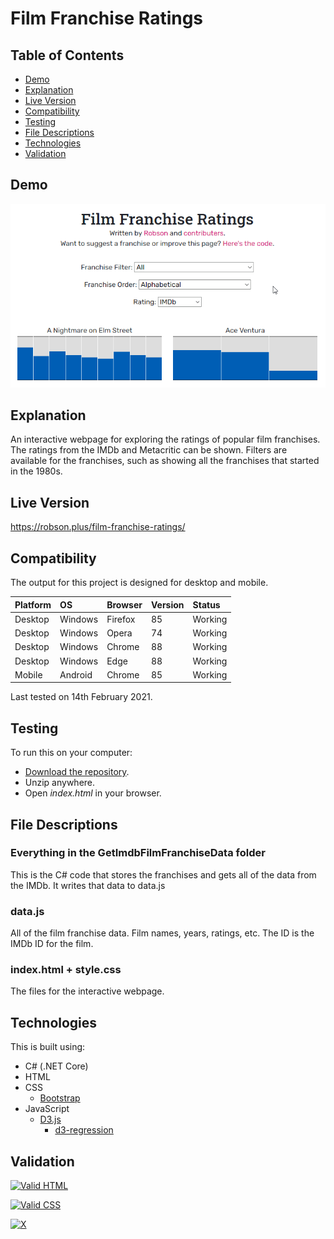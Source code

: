 # Film Franchise Ratings

## Table of Contents

 * [Demo](#demo)
 * [Explanation](#explanation)
 * [Live Version](#live-version)
 * [Compatibility](#compatibility)
 * [Testing](#testing) 
 * [File Descriptions](#file-descriptions)
 * [Technologies](#technologies)
 * [Validation](#validation)

## Demo

![Demo](https://raw.githubusercontent.com/Robson/Film-Franchise-Ratings/master/Demo.gif)

## Explanation

An interactive webpage for exploring the ratings of popular film franchises. The ratings from the IMDb and Metacritic can be shown. Filters are available for the franchises, such as showing all the franchises that started in the 1980s.

## Live Version

https://robson.plus/film-franchise-ratings/

## Compatibility

The output for this project is designed for desktop and mobile.

| Platform | OS      | Browser          | Version | Status  |
| :------- | :------ | :--------------- | :------ | :------ |
| Desktop  | Windows | Firefox          | 85      | Working |
| Desktop  | Windows | Opera            | 74      | Working |
| Desktop  | Windows | Chrome           | 88      | Working |
| Desktop  | Windows | Edge             | 88      | Working |
| Mobile   | Android | Chrome           | 85      | Working |

Last tested on 14th February 2021.

## Testing

To run this on your computer:
 * [Download the repository](https://github.com/Robson/Film-Franchise-Ratings/archive/master.zip).
 * Unzip anywhere.
 * Open *index.html* in your browser.

## File Descriptions

### Everything in the GetImdbFilmFranchiseData folder

This is the C# code that stores the franchises and gets all of the data from the IMDb. It writes that data to data.js

### data.js

All of the film franchise data. Film names, years, ratings, etc. The ID is the IMDb ID for the film.

### index.html + style.css

The files for the interactive webpage.

## Technologies

This is built using:
 * C# (.NET Core)
 * HTML
 * CSS
   * <a href="https://github.com/twbs/bootstrap">Bootstrap</a>
 * JavaScript
   * <a href="https://github.com/d3/d3">D3.js</a>
     * <a href="https://github.com/harrystevens/d3-regression">d3-regression</a>

## Validation
	 
<a href="https://validator.w3.org/nu/?doc=https%3A%2F%2Frobson.plus%2Ffilm-franchise-ratings%2F"><img src="https://www.w3.org/Icons/valid-html401-blue" alt="Valid HTML" /></a>

<a href="http://jigsaw.w3.org/css-validator/validator?uri=https%3A%2F%2Frobson.plus%2Ffilm-franchise-ratings%2Fstyle.css&profile=css3svg&usermedium=all&warning=1"><img src="https://jigsaw.w3.org/css-validator/images/vcss-blue" alt="Valid CSS" /></a>

[![X](https://www.codefactor.io/repository/github/robson/Film-Franchise-Ratings/badge?style=flat-square)](https://www.codefactor.io/repository/github/robson/Film-Franchise-Ratings)